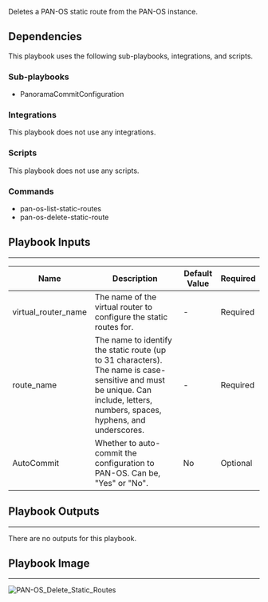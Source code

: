 Deletes a PAN-OS static route from the PAN-OS instance.

## Dependencies

This playbook uses the following sub-playbooks, integrations, and scripts.

### Sub-playbooks

* PanoramaCommitConfiguration

### Integrations

This playbook does not use any integrations.

### Scripts

This playbook does not use any scripts.

### Commands

* pan-os-list-static-routes
* pan-os-delete-static-route

## Playbook Inputs

---

| **Name** | **Description** | **Default Value** | **Required** |
| --- | --- | --- | --- | 
| virtual_router_name | The name of the virtual router to configure the static routes for. | - | Required |
| route_name | The name to identify the static route (up to 31 characters). The name is case-sensitive and must be unique. Can include, letters, numbers, spaces, hyphens, and underscores. | - |Required |
| AutoCommit | Whether to auto-commit the configuration to PAN-OS. Can be, "Yes" or "No". | No |Optional |

## Playbook Outputs

---
There are no outputs for this playbook.

## Playbook Image

---
![PAN-OS_Delete_Static_Routes](../doc_files/PAN-OS_Delete_Static_Routes.png)
